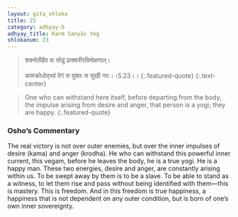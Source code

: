 ```yaml
---
layout: gita_shloka
title: 23
category: adhyay-5
adhyay_title: Karm Sanyās Yog
shlokanum: 23
---
```


> शक्नोतीहैव यः सोढुं प्राक्शरीरविमोक्षणात्।<br><br>कामक्रोधोद्भवं वेगं स युक्तः स सुखी नरः।।5.23।।
{:.featured-quote} 
{:.text-center}

> One who can withstand here itself, before departing from the body, the impulse arising from desire and anger, that person is a yogi; they are happy.
{:.featured-quote}

### Osho’s Commentary
The real victory is not over outer enemies, but over the inner impulses of desire (kama) and anger (krodha).
He who can withstand this powerful inner current, this vegam, before he leaves the body, he is a true yogi. He is a happy man.
These two energies, desire and anger, are constantly arising within us. To be swept away by them is to be a slave. To be able to stand as a witness, to let them rise and pass without being identified with them—this is mastery. This is freedom. And in this freedom is true happiness, a happiness that is not dependent on any outer condition, but is born of one’s own inner sovereignty.
